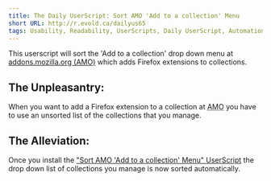 ```yaml
---
title: The Daily UserScript: Sort AMO 'Add to a collection' Menu
short URL: http://r.evold.ca/dailyus65
tags: Usability, Readability, UserScripts, Daily UserScript, Automation, Productivity, Firefox
---
```

This userscript will sort the 'Add to a collection' drop down menu at <a title="AMO" rel="external nofollow" target="_blank" href="https://addons.mozilla.org/">addons.mozilla.org (AMO)</a> which adds Firefox extensions to collections.
</p>

<h2>The Unpleasantry:</h2>
<p>
When you want to add a Firefox extension to a collection at <abbr title="Addons.Mozilla.Org">AMO</abbr> you have to use an unsorted list of the collections that you manage.
</p>

<h2>The Alleviation:</h2>
<p>
Once you install the <a href="http://userscripts.org/scripts/show/59758" title="Sort AMO 'Add to a collection' Menu" rel="external" target="_blank" rev="vote-for">"Sort AMO 'Add to a collection' Menu" UserScript</a> the drop down list of collections you manage is now sorted automatically.
